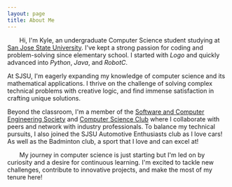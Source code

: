 ```yaml
---
layout: page
title: About Me
---
```


&nbsp;&nbsp;&nbsp;&nbsp;&nbsp;&nbsp;
Hi, I'm Kyle, an undergraduate Computer Science student studying at [San Jose State University](https://www.sjsu.edu). I've kept a strong passion for coding and problem-solving since elementary school. I started with <cite>Logo</cite> and quickly advanced into <cite>Python</cite>, <cite>Java</cite>, and <cite>RobotC</cite>.

At SJSU, I'm eagerly expanding my knowledge of computer science and its mathematical applications. I thrive on the challenge of solving complex technical problems with creative logic, and find immense satisfaction in crafting unique solutions.

Beyond the classroom, I'm a member of the [Software and Computer Engineering Society](https://sce.sjsu.edu) and [Computer Science Club](https://www.acmsjsu.org) where I collaborate with peers and network with industry professionals. To balance my technical pursuits, I also joined the SJSU Automotive Enthusiasts club as I love cars! As well as the Badminton club, a sport that I love and can excel at!

&nbsp;&nbsp;&nbsp;&nbsp;&nbsp;&nbsp;
My journey in computer science is just starting but I'm led on by curiosity and a desire for continuous learning. I'm excited to tackle new challenges, contribute to innovative projects, and make the most of my tenure here!

